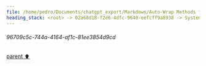 ```yaml
---
file: /home/pedro/Documents/chatgpt_export/Markdown/Auto-Wrap Methods for Objects.md
heading_stack: <root> -> 02a68d18-f2e6-4dfc-9640-eefcff9a8938 -> System -> 16f71094-696f-4659-a5b7-a5ea706f6ddd -> System -> aaa26859-01d8-49bd-b879-7d8ec5f19da1 -> User -> Test code -> 9bb4a2f9-42fa-443c-a853-8b9f8dd57093 -> Assistant -> cf56d503-b701-49ba-82b9-461dc9391d56 -> Assistant -> 6d3fd887-71c7-4832-b5c8-1333d0b0e8a3 -> Tool -> 20b096ce-9aa9-43c1-ba53-8914ac441b58 -> Assistant -> aaa2100b-fcee-40e7-af71-e70792d1842f -> User -> b74f810d-35a5-47ab-917b-46dc82187704 -> Assistant -> aaa237c2-2866-4cc3-899c-e5f234a1f6a9 -> User -> f92e9c26-e277-4e9f-a025-884a088cdc33 -> Assistant -> c615416b-a79d-4533-bd2b-e9ad9424ba6c -> Tool -> 3f2af9d9-9640-4bc9-958d-e36775e757de -> Assistant -> aaa23d76-3bec-4c75-8784-cc08a03ede87 -> User -> dd7d1e26-cb29-4f54-923f-d497379994bd -> Assistant -> fcfbba2e-5113-4ae8-8c7b-945b47024214 -> Tool -> 286a7f0b-ac12-4997-8ea5-1b0458a1d7ba -> Assistant -> 9385ecdf-04c7-4044-99d5-4410950a5702 -> Tool -> ad16e9e9-8519-4c80-ad6b-276bca364565 -> Assistant -> aaa2f71e-009e-4d19-ac51-36880c7c6205 -> User -> 657382ce-18ef-4f44-b0e2-ffd205328006 -> Assistant -> e2430fff-3984-4282-b926-e9d7d1d3e213 -> Tool -> a7abed2e-74a2-4e83-a290-aab0c522a4c2 -> Assistant -> aaa22b3f-8da3-4911-8112-6f3f0d661e4c -> User -> c367185d-d7de-4c61-8922-fa8648add0bd -> Assistant -> eb876bec-533e-41bd-92f8-e5c8495a1c79 -> Tool -> 8191b830-1496-4302-b1f3-a61bf5f47dbf -> Assistant -> c29cc4b6-8792-4e84-aa80-624d88af11cc -> Tool -> 24577186-19c9-40b7-87eb-21a04a9c4120 -> Assistant -> fe1a9e24-370a-4b92-813d-23c615148f9e -> Assistant -> aaa2c6ec-ac89-493e-a43a-d138c5be30cf -> User -> f90db71d-c8a4-4195-8a0e-82454bb6430b -> Assistant -> c21a5fca-67e2-488a-9c3c-398c3218ef74 -> Tool -> 05d171ec-497f-4767-ad4f-fc6f67549378 -> Assistant -> 20bdc66e-2232-45c4-95c9-d0ce5aadfbb5 -> Assistant -> 77e1e328-8f67-4140-a920-9c305684d1f9 -> Tool -> 0b43991a-e7b0-4fef-bf35-e836c8b475ea -> Assistant -> bbbbb6ce-28d5-423e-9723-0b4d744f6d19 -> Assistant -> f644b598-d677-422b-bd22-b75b5488f926 -> Tool -> d14089c9-f2dd-418c-849a-0eddd897a2fb -> Assistant -> 48bbdfe5-673c-4b0c-a488-1e92ea7da0e0 -> Assistant -> 2aeb60a1-69b0-49a8-9645-3767629bf84a -> Tool -> def8931c-5ca9-40a5-90c6-097816dd7e7b -> Assistant -> 002bca4a-0bf3-485a-b631-cb8e09319e76 -> Assistant -> 4eca7eab-3b68-421b-b5f3-504512d8098e -> Tool -> 935199f6-8a20-4361-bc27-514563ca0061 -> Assistant -> aaa2ab53-e299-4719-aaa3-583829a3c946 -> User -> d3cbf69d-624d-4da8-b62c-6911066bdac4 -> Assistant -> aaa2816c-89d0-4c95-886e-1d5fb0c69ebb -> User -> 9b7834a4-2221-45ef-be52-88b96c208d53 -> Assistant -> aaa27074-348c-4279-8013-ddb17ea984d1 -> User -> b9b81320-caa0-4d62-814a-1e621f3e47c2 -> Assistant -> aaa2b0ea-1d02-4926-a03a-9607dd695069 -> User -> c500c561-1b54-4340-bb58-a705fc0630e7 -> Assistant -> e662e69c-f0d1-403d-b040-9275fe7555fe -> Tool -> 33aa2f4d-59cb-4114-a03d-5dcc4c728ad4 -> Assistant -> aaa2d43b-0751-4cc3-9c9e-6ffd5a998e20 -> User -> b60510f6-94a2-46fe-bf91-6bca34be020d -> Assistant -> b9329630-bdc1-4b33-8e85-b87125ce5960 -> Tool -> 8ef375d8-ba4b-488d-82a9-739b87809df3 -> Assistant -> aaa2c79d-a726-4c51-9021-7de1c73e9d01 -> User -> 84417501-d85f-4636-abd3-4bfb19feb7fa -> Assistant -> cfa90a9e-86b8-4826-945f-86c7c5f420a2 -> Tool -> 712ccd9a-e495-4497-916b-6b40992cea13 -> Assistant -> aaa24df5-8003-466b-ac36-038ce72b8a5f -> User -> 3c8bd8d2-7da6-4290-a44a-0e1bb6927162 -> Assistant -> 58e31335-102e-4635-aa5e-9e1ba40327be -> Tool -> 6411a56f-c701-4a2a-a946-9cd5139a7286 -> Assistant -> aaa24678-57f0-4284-982e-93c063e22bf3 -> User -> 31216709-2175-4607-8415-b4ad48ddc4d5 -> Assistant -> e7960a3e-0296-4332-9f34-f8aa23301a3a -> Tool -> 8ceb427c-3051-4676-96e6-ba389c3d1b19 -> Assistant -> aaa2edc1-ed37-4e72-921e-e0769bed320b -> User -> 4131f2f1-09da-4834-9353-a3f2c6e54f77 -> Assistant -> f52cc4a4-6267-457b-8b75-d2fe7b432959 -> Tool -> 3c6df6b7-71aa-49d8-9c38-e386e7452561 -> Assistant -> 299149d3-c775-4eab-a91d-d14d7ecc4e39 -> Tool -> e8bf19cf-9a7a-43a9-adb2-3cc24b7722a9 -> Assistant -> aaa29d15-708f-4beb-a37f-4afb9fe71425 -> User -> a40e4fb5-347b-453a-bd53-d7566cce327e -> Assistant -> 28b70cc7-5164-4729-8191-5b3a359e08c7 -> Tool -> 90bd719d-f5e9-470c-896d-a9c6728511a2 -> Assistant -> aaa2c6f5-c7da-4821-b6a6-b81b49044a9c -> User -> 1501a714-062e-4019-94dc-377cca17bd78 -> Assistant -> aaa2dce2-1efa-4f58-80cc-9a194544952d -> User -> 3c149460-0411-4c1f-a499-50b5b9aa932a -> Assistant -> 2d5b9615-81b6-4dbf-97b4-af7662be5b63 -> Tool -> 755d511b-40d4-472b-be75-ffdee0c15f9f -> Assistant -> aaa2b27b-37e2-4cf4-8b57-0d4b594bf632 -> User -> 0d78303e-2170-48d5-a673-e26382bd4738 -> Assistant -> 2f0dc24e-2ae4-47b3-84b3-35547e8e429c -> Tool -> 0d85a72f-1169-4223-9d30-38277bfbc69b -> Assistant -> 45103cc9-3818-4c14-a5ab-21c32fd445c7 -> Assistant -> 54d0be3f-14d7-4bfc-845e-de46b425165e -> Tool -> 15d30ade-fba4-4c60-a565-e3d6cb8c0855 -> Assistant -> aaa2db71-0974-4d8d-8b9a-d208740c830c -> User -> 59439487-e39f-458e-a52b-09c69b140008 -> Assistant -> 32e27245-f783-42e2-a919-df375214b6bb -> Tool -> 05f585d8-fc6f-454e-8c79-66dd1b3fc419 -> Assistant -> 96709c5c-744a-4164-af1c-81ee3854d9cd
---
```

###### 96709c5c-744a-4164-af1c-81ee3854d9cd
[parent ⬆️](#05f585d8-fc6f-454e-8c79-66dd1b3fc419)
